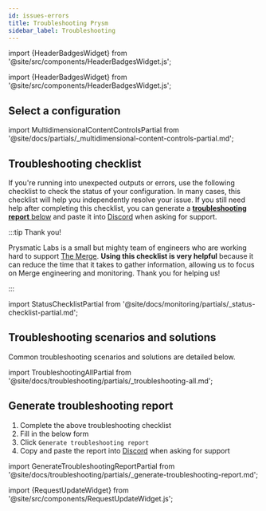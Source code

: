 ```yaml
---
id: issues-errors
title: Troubleshooting Prysm
sidebar_label: Troubleshooting
---
```


import {HeaderBadgesWidget} from '@site/src/components/HeaderBadgesWidget.js';

<HeaderBadgesWidget />

import {HeaderBadgesWidget} from '@site/src/components/HeaderBadgesWidget.js';

<HeaderBadgesWidget commaDelimitedContributors="Nishant,Mick" />

## Select a configuration

import MultidimensionalContentControlsPartial from '@site/docs/partials/_multidimensional-content-controls-partial.md';

<MultidimensionalContentControlsPartial />

## Troubleshooting checklist

If you're running into unexpected outputs or errors, use the following checklist to check the status of your configuration. In many cases, this checklist will help you independently resolve your issue. If you still need help after completing this checklist, you can generate a [**troubleshooting report** below](#generate-troubleshooting-report) and paste it into [Discord](https://discord.gg/prysmaticlabs) when asking for support.

:::tip Thank you!

Prysmatic Labs is a small but mighty team of engineers who are working hard to support [The Merge](https://ethereum.org/en/upgrades/merge/). **Using this checklist is very helpful** because it can reduce the time that it takes to gather information, allowing us to focus on Merge engineering and monitoring. Thank you for helping us!

:::


import StatusChecklistPartial from '@site/docs/monitoring/partials/_status-checklist-partial.md';

<StatusChecklistPartial />


## Troubleshooting scenarios and solutions

Common troubleshooting scenarios and solutions are detailed below. 

import TroubleshootingAllPartial from '@site/docs/troubleshooting/partials/_troubleshooting-all.md';

<TroubleshootingAllPartial />


## Generate troubleshooting report

 1. Complete the above troubleshooting checklist
 2. Fill in the below form
 3. Click `Generate troubleshooting report`
 4. Copy and paste the report into [Discord](https://discord.gg/prysmaticlabs) when asking for support

import GenerateTroubleshootingReportPartial from '@site/docs/troubleshooting/partials/_generate-troubleshooting-report.md';

<GenerateTroubleshootingReportPartial />


import {RequestUpdateWidget} from '@site/src/components/RequestUpdateWidget.js';

<RequestUpdateWidget />

